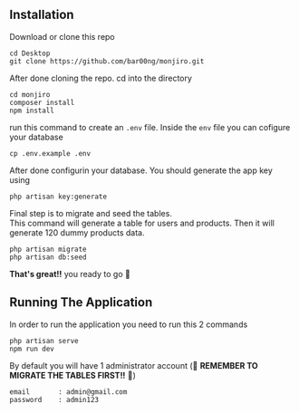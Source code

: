 ## Installation

Download or clone this repo

```
cd Desktop
git clone https://github.com/bar00ng/monjiro.git
```

After done cloning the repo. cd into the directory

```
cd monjiro
composer install
npm install
```

run this command to create an `.env` file. Inside the `env` file you can cofigure your database

```
cp .env.example .env
```

After done configurin your database. You should generate the app key using

```
php artisan key:generate
```

Final step is to migrate and seed the tables.<br>
This command will generate a table for users and products. Then it will generate 120 dummy products data.<br>

```
php artisan migrate
php artisan db:seed
```

**That's great!!** you ready to go 🚀

## Running The Application

In order to run the application you need to run this 2 commands

```
php artisan serve
npm run dev
```

By default you will have 1 administrator account (📣 **REMEMBER TO MIGRATE THE TABLES FIRST!!** 📣)

```
email       : admin@gmail.com
password    : admin123
```
